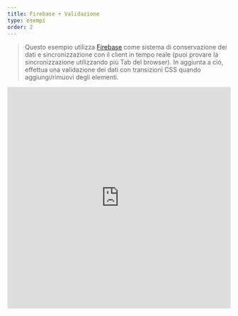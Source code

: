 ```yaml
---
title: Firebase + Validazione
type: esempi
order: 2
---
```


> Questo esempio utilizza [Firebase](https://www.firebase.com/) come sistema di conservazione dei dati e sincronizzazione con il client in tempo reale (puoi provare la sincronizzazione utilizzando più Tab del browser). In aggiunta a ciò, effettua una validazione dei dati con transizioni CSS quando aggiungi/rimuovi degli elementi.

<iframe width="100%" height="500" src="http://jsfiddle.net/yyx990803/2d3htmpr/embedded/result,html,js,css" allowfullscreen="allowfullscreen" frameborder="0"></iframe>
